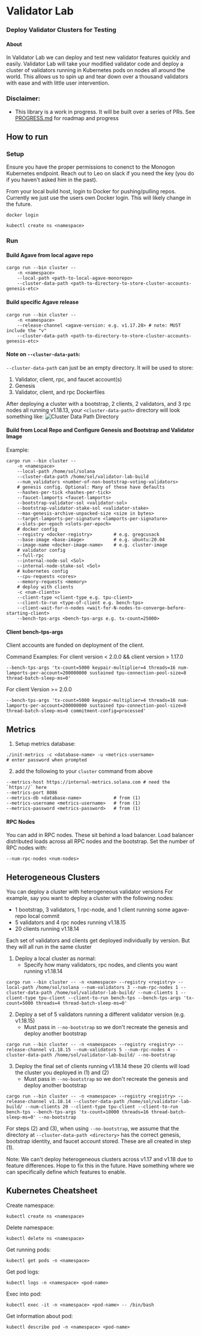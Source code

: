 # Validator Lab
### Deploy Validator Clusters for Testing

#### About
In Validator Lab we can deploy and test new validator features quickly and easily. Validator Lab will take your modified validator code and deploy a cluster of validators running in Kubernetes pods on nodes all around the world. This allows us to spin up and tear down over a thousand validators with ease and with little user intervention.

### Disclaimer:
- This library is a work in progress. It will be built over a series of PRs. See [PROGRESS.md](PROGRESS.md) for roadmap and progress

## How to run

### Setup
Ensure you have the proper permissions to conenct to the Monogon Kubernetes endpoint. Reach out to Leo on slack if you need the key (you do if you haven't asked him in the past).

From your local build host, login to Docker for pushing/pulling repos. Currently we just use the users own Docker login. This will likely change in the future.
```
docker login
```

```
kubectl create ns <namespace>
```

### Run
#### Build Agave from local agave repo
```
cargo run --bin cluster --
    -n <namespace>
    --local-path <path-to-local-agave-monorepo>
    --cluster-data-path <path-to-directory-to-store-cluster-accounts-genesis-etc>
```

#### Build specific Agave release
```
cargo run --bin cluster --
    -n <namespace>
    --release-channel <agave-version: e.g. v1.17.28> # note: MUST include the "v"
    --cluster-data-path <path-to-directory-to-store-cluster-accounts-genesis-etc>
```

#### Note on `--cluster-data-path`:
`--cluster-data-path` can just be an empty directory. It will be used to store:
1) Validator, client, rpc, and faucet account(s)
2) Genesis
3) Validator, client, and rpc Dockerfiles

After deploying a cluster with a bootstrap, 2 clients, 2 validators, and 3 rpc nodes all running v1.18.13, your `<cluster-data-path>` directory will look something like:
![Cluster Data Path Directory](cluster_data_path_tree.png)

#### Build from Local Repo and Configure Genesis and Bootstrap and Validator Image
Example:
```
cargo run --bin cluster -- 
    -n <namespace> 
    --local-path /home/sol/solana
    --cluster-data-path /home/sol/validator-lab-build
    --num_validators <number-of-non-bootstrap-voting-validators>
    # genesis config. Optional: Many of these have defaults
    --hashes-per-tick <hashes-per-tick>
    --faucet-lamports <faucet-lamports>
    --bootstrap-validator-sol <validator-sol>
    --bootstrap-validator-stake-sol <validator-stake>
    --max-genesis-archive-unpacked-size <size in bytes>
    --target-lamports-per-signature <lamports-per-signature>
    --slots-per-epoch <slots-per-epoch>
    # docker config
    --registry <docker-registry>        # e.g. gregcusack 
    --base-image <base-image>           # e.g. ubuntu:20.04
    --image-name <docker-image-name>    # e.g. cluster-image
    # validator config
    --full-rpc
    --internal-node-sol <Sol>
    --internal-node-stake-sol <Sol>
    # kubernetes config
    --cpu-requests <cores>
    --memory-requests <memory>
    # deploy with clients
    -c <num-clients>
    --client-type <client-type e.g. tpu-client>
    --client-to-run <type-of-client e.g. bench-tps>
    --client-wait-for-n-nodes <wait-for-N-nodes-to-converge-before-starting-client>
    --bench-tps-args <bench-tps-args e.g. tx-count=25000>
```

#### Client bench-tps-args
Client accounts are funded on deployment of the client.

Command Examples:
For client version < 2.0.0 && client version > 1.17.0
```
--bench-tps-args 'tx-count=5000 keypair-multiplier=4 threads=16 num-lamports-per-account=200000000 sustained tpu-connection-pool-size=8 thread-batch-sleep-ms=0'
```

For client Version >= 2.0.0
```
--bench-tps-args 'tx-count=5000 keypair-multiplier=4 threads=16 num-lamports-per-account=200000000 sustained tpu-connection-pool-size=8 thread-batch-sleep-ms=0 commitment-config=processed'
```

## Metrics
1) Setup metrics database:
```
./init-metrics -c <database-name> -u <metrics-username>
# enter password when prompted
```
2) add the following to your `cluster` command from above
```
--metrics-host https://internal-metrics.solana.com # need the `https://` here
--metrics-port 8086
--metrics-db <database-name>            # from (1)
--metrics-username <metrics-username>   # from (1)
--metrics-password <metrics-password>   # from (1)
```

#### RPC Nodes
You can add in RPC nodes. These sit behind a load balancer. Load balancer distributed loads across all RPC nodes and the bootstrap. Set the number of RPC nodes with:
```
--num-rpc-nodes <num-nodes>
```

## Heterogeneous Clusters
You can deploy a cluster with heterogeneous validator versions
For example, say you want to deploy a cluster with the following nodes:
* 1 bootstrap, 3 validators, 1 rpc-node, and 1 client running some agave-repo local commit
* 5 validators and 4 rpc nodes running v1.18.15
* 20 clients running v1.18.14

Each set of validators and clients get deployed individually by version. But they will all run in the same cluster

1) Deploy a local cluster as normal:
   * Specify how many validators, rpc nodes, and clients you want running v1.18.14
```
cargo run --bin cluster -- -n <namespace> --registry <registry> --local-path /home/sol/solana --num-validators 3 --num-rpc-nodes 1 --cluster-data-path /home/sol/validator-lab-build/ --num-clients 1 --client-type tpu-client --client-to-run bench-tps --bench-tps-args 'tx-count=5000 threads=4 thread-batch-sleep-ms=0'
```
2) Deploy a set of 5 validators running a different validator version (e.g. v1.18.15)
    * Must pass in `--no-bootstrap` so we don't recreate the genesis and deploy another bootstrap
```
cargo run --bin cluster -- -n <namespace> --registry <registry> --release-channel v1.18.15 --num-validators 5 --num-rpc-nodes 4 --cluster-data-path /home/sol/validator-lab-build/ --no-bootstrap
```
3) Deploy the final set of clients running v1.18.14 these 20 clients will load the cluster you deployed in (1) and (2)
    * Must pass in `--no-bootstrap` so we don't recreate the genesis and deploy another bootstrap
```
cargo run --bin cluster -- -n <namespace> --registry <registry> --release-channel v1.18.14 --cluster-data-path /home/sol/validator-lab-build/ --num-clients 20 --client-type tpu-client --client-to-run bench-tps --bench-tps-args 'tx-count=10000 threads=16 thread-batch-sleep-ms=0' --no-bootstrap
```

For steps (2) and (3), when using `--no-bootstrap`, we assume that the directory at `--cluster-data-path <directory>` has the correct genesis, bootstrap identity, and faucet account stored. These are all created in step (1).

Note: We can't deploy heterogeneous clusters across v1.17 and v1.18 due to feature differences. Hope to fix this in the future. Have something where we can specifically define which features to enable.

## Kubernetes Cheatsheet
Create namespace:
```
kubectl create ns <namespace>
```

Delete namespace:
```
kubectl delete ns <namespace>
```

Get running pods:
```
kubectl get pods -n <namespace>
```

Get pod logs:
```
kubectl logs -n <namespace> <pod-name>
```

Exec into pod:
```
kubectl exec -it -n <namespace> <pod-name> -- /bin/bash
```

Get information about pod:
```
kubectl describe pod -n <namespace> <pod-name>
```